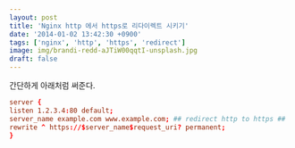 ```yaml
---
layout: post
title: 'Nginx http 에서 https로 리다이렉트 시키기'
date: '2014-01-02 13:42:30 +0900'
tags: ['nginx', 'http', 'https', 'redirect']
image: img/brandi-redd-aJTiW00qqtI-unsplash.jpg
draft: false
---
```


간단하게 아래처럼 써준다.

```conf
server {
listen 1.2.3.4:80 default;
server_name example.com www.example.com; ## redirect http to https ##
rewrite ^ https://$server_name$request_uri? permanent;
}
```
